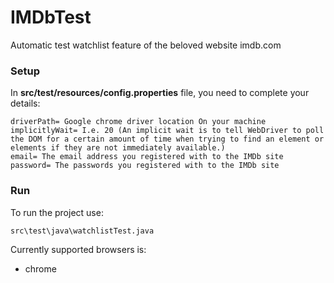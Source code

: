 # IMDbTest
Automatic test watchlist feature of the beloved website imdb.com

### Setup
In **src/test/resources/config.properties** file, you need to complete your details:
```
driverPath= Google chrome driver location On your machine
implicitlyWait= I.e. 20 (An implicit wait is to tell WebDriver to poll the DOM for a certain amount of time when trying to find an element or elements if they are not immediately available.)
email= The email address you registered with to the IMDb site
password= The passwords you registered with to the IMDb site
```
### Run   
To run the project use:
   ```
   src\test\java\watchlistTest.java
   ```
Currently supported browsers is:

- chrome
